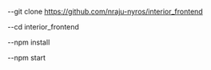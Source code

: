 

--git clone https://github.com/nraju-nyros/interior_frontend

--cd interior_frontend

--npm install

--npm start